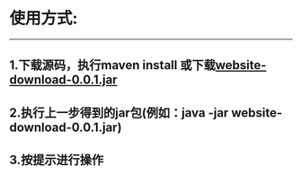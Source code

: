 使用方式:
========
---------
1.下载源码，执行maven install 或下载[website-download-0.0.1.jar](http://maven.shuchaowen.com/io/github/wcnnkh/website-download/0.0.1/website-download-0.0.1.jar)
---------
2.执行上一步得到的jar包(例如：java -jar website-download-0.0.1.jar)
---------
3.按提示进行操作
---------